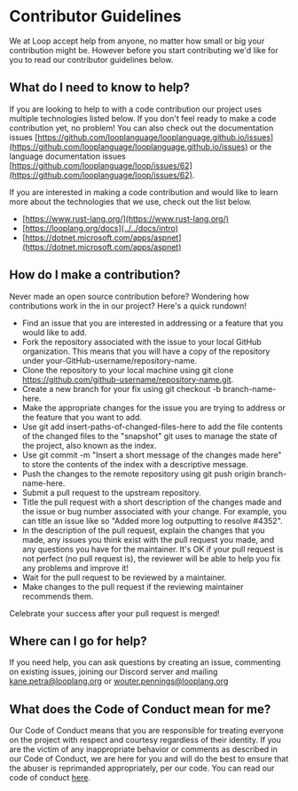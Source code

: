 # Contributor Guidelines

We at Loop accept help from anyone, no matter how small or big your contribution might be. However before you start contributing we'd like for you to read our contributor guidelines below.

## What do I need to know to help?

If you are looking to help to with a code contribution our project uses multiple technologies listed below. If you don't feel ready to make a code contribution yet, no problem! You can also check out the documentation issues [https://github.com/looplanguage/looplanguage.github.io/issues](https://github.com/looplanguage/looplanguage.github.io/issues) or the language documentation issues [https://github.com/looplanguage/loop/issues/62](https://github.com/looplanguage/loop/issues/62).

If you are interested in making a code contribution and would like to learn more about the technologies that we use, check out the list below.

- [https://www.rust-lang.org/](https://www.rust-lang.org/)
- [https://looplang.org/docs](../../docs/intro)
- [https://dotnet.microsoft.com/apps/aspnet](https://dotnet.microsoft.com/apps/aspnet)

## How do I make a contribution?

Never made an open source contribution before? Wondering how contributions work in the in our project? Here's a quick rundown!

- Find an issue that you are interested in addressing or a feature that you would like to add.
- Fork the repository associated with the issue to your local GitHub organization. This means that you will have a copy of the repository under your-GitHub-username/repository-name.
- Clone the repository to your local machine using git clone https://github.com/github-username/repository-name.git.
- Create a new branch for your fix using git checkout -b branch-name-here.
- Make the appropriate changes for the issue you are trying to address or the feature that you want to add.
- Use git add insert-paths-of-changed-files-here to add the file contents of the changed files to the "snapshot" git uses to manage the state of the project, also known as the index.
- Use git commit -m "Insert a short message of the changes made here" to store the contents of the index with a descriptive message.
- Push the changes to the remote repository using git push origin branch-name-here.
- Submit a pull request to the upstream repository.
- Title the pull request with a short description of the changes made and the issue or bug number associated with your change. For example, you can title an issue like so "Added more log outputting to resolve #4352".
- In the description of the pull request, explain the changes that you made, any issues you think exist with the pull request you made, and any questions you have for the maintainer. It's OK if your pull request is not perfect (no pull request is), the reviewer will be able to help you fix any problems and improve it!
- Wait for the pull request to be reviewed by a maintainer.
- Make changes to the pull request if the reviewing maintainer recommends them.

Celebrate your success after your pull request is merged!

## Where can I go for help?

If you need help, you can ask questions by creating an issue, commenting on existing issues, joining our Discord server and mailing kane.petra@looplang.org or wouter.pennings@looplang.org

## What does the Code of Conduct mean for me?

Our Code of Conduct means that you are responsible for treating everyone on the project with respect and courtesy regardless of their identity. If you are the victim of any inappropriate behavior or comments as described in our Code of Conduct, we are here for you and will do the best to ensure that the abuser is reprimanded appropriately, per our code. You can read our code of conduct [here](./conduct).
